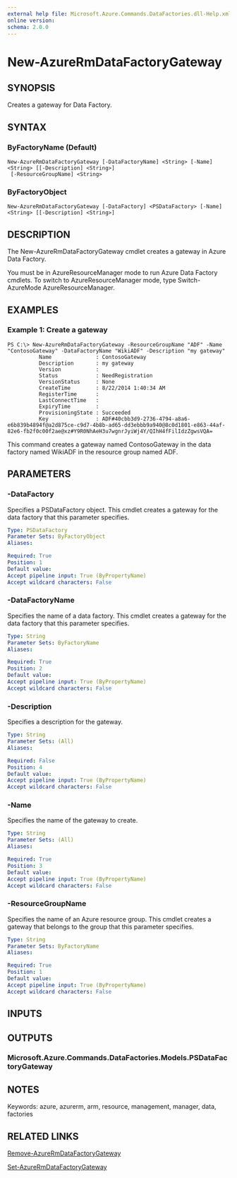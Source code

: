 ```yaml
---
external help file: Microsoft.Azure.Commands.DataFactories.dll-Help.xml
online version: 
schema: 2.0.0
---
```


# New-AzureRmDataFactoryGateway
## SYNOPSIS
Creates a gateway for Data Factory.

## SYNTAX

### ByFactoryName (Default)
```
New-AzureRmDataFactoryGateway [-DataFactoryName] <String> [-Name] <String> [[-Description] <String>]
 [-ResourceGroupName] <String>
```

### ByFactoryObject
```
New-AzureRmDataFactoryGateway [-DataFactory] <PSDataFactory> [-Name] <String> [[-Description] <String>]
```

## DESCRIPTION
The New-AzureRmDataFactoryGateway cmdlet creates a gateway in Azure Data Factory.

You must be in AzureResourceManager mode to run Azure Data Factory cmdlets.
To switch to AzureResourceManager mode, type Switch-AzureMode AzureResourceManager.

## EXAMPLES

### Example 1: Create a gateway
```
PS C:\> New-AzureRmDataFactoryGateway -ResourceGroupName "ADF" -Name "ContosoGateway" -DataFactoryName "WikiADF" -Description "my gateway"
          Name              : ContosoGateway
          Description       : my gateway
          Version           :
          Status            : NeedRegistration
          VersionStatus     : None
          CreateTime        : 8/22/2014 1:40:34 AM
          RegisterTime      :
          LastConnectTime   :
          ExpiryTime        :
          ProvisioningState : Succeeded
          Key               : ADF#40cbb3d9-2736-4794-a8a6-e6b839b4894f@a2d875ce-c9d7-4b8b-ad65-dd3ebbb9a940@8c0d1801-e863-44af-82e6-fb2f0c00f2ae@xz#Y9R0NhAeH3u7wgnrJyiWj4Y/QIhH4fFilIdzZgwsVQA=
```

This command creates a gateway named ContosoGateway in the data factory named WikiADF in the resource group named ADF.

## PARAMETERS

### -DataFactory
Specifies a PSDataFactory object.
This cmdlet creates a gateway for the data factory that this parameter specifies.

```yaml
Type: PSDataFactory
Parameter Sets: ByFactoryObject
Aliases: 

Required: True
Position: 1
Default value: 
Accept pipeline input: True (ByPropertyName)
Accept wildcard characters: False
```

### -DataFactoryName
Specifies the name of a data factory.
This cmdlet creates a gateway for the data factory that this parameter specifies.

```yaml
Type: String
Parameter Sets: ByFactoryName
Aliases: 

Required: True
Position: 2
Default value: 
Accept pipeline input: True (ByPropertyName)
Accept wildcard characters: False
```

### -Description
Specifies a description for the gateway.

```yaml
Type: String
Parameter Sets: (All)
Aliases: 

Required: False
Position: 4
Default value: 
Accept pipeline input: True (ByPropertyName)
Accept wildcard characters: False
```

### -Name
Specifies the name of the gateway to create.

```yaml
Type: String
Parameter Sets: (All)
Aliases: 

Required: True
Position: 3
Default value: 
Accept pipeline input: True (ByPropertyName)
Accept wildcard characters: False
```

### -ResourceGroupName
Specifies the name of an Azure resource group.
This cmdlet creates a gateway that belongs to the group that this parameter specifies.

```yaml
Type: String
Parameter Sets: ByFactoryName
Aliases: 

Required: True
Position: 1
Default value: 
Accept pipeline input: True (ByPropertyName)
Accept wildcard characters: False
```

## INPUTS

## OUTPUTS

### Microsoft.Azure.Commands.DataFactories.Models.PSDataFactoryGateway

## NOTES
Keywords: azure, azurerm, arm, resource, management, manager, data, factories

## RELATED LINKS

[Remove-AzureRmDataFactoryGateway]()

[Set-AzureRmDataFactoryGateway]()

